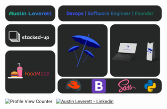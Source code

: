 
![Logo](https://github.com/MiliAus/MiliAus/blob/632731bc426dc0505498c2487e2e3846648c6631/Group%2024.png)



![Profile View Counter](https://komarev.com/ghpvc/?username=miliaus)&nbsp;&nbsp;
[![Austin Leverett - Linkedin](https://img.shields.io/badge/Austin_Leverett-Linkedin-blue?logo=LinkedIn&logoColor=white)](https://www.linkedin.com/in/all09/)









